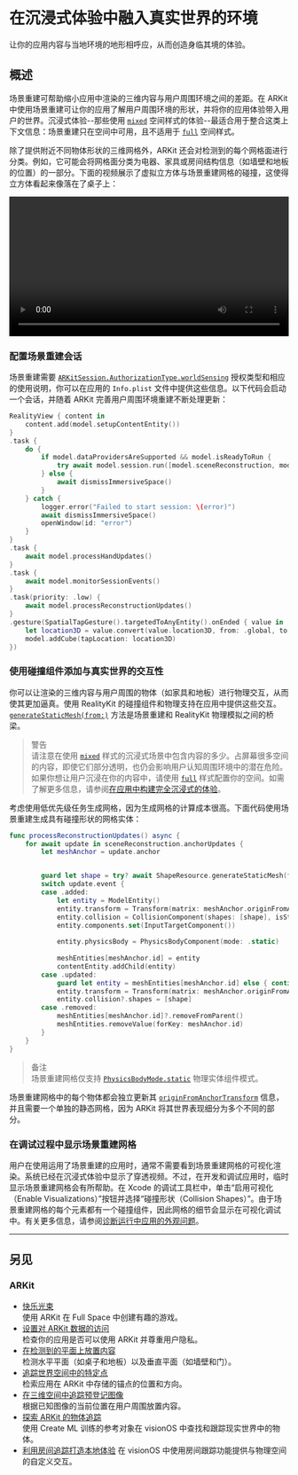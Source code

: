# 在沉浸式体验中融入真实世界的环境

让你的应用内容与当地环境的地形相呼应，从而创造身临其境的体验。

## 概述

场景重建可帮助缩小应用中渲染的三维内容与用户周围环境之间的差距。在 ARKit 中使用场景重建可让你的应用了解用户周围环境的形状，并将你的应用体验带入用户的世界。沉浸式体验--那些使用 [`mixed`](https://developer.apple.com/documentation/SwiftUI/ImmersionStyle/mixed) 空间样式的体验--最适合用于整合这类上下文信息：场景重建只在空间中可用，且不适用于 [`full`](https://developer.apple.com/documentation/SwiftUI/ImmersionStyle/full) 空间样式。

除了提供附近不同物体形状的三维网格外，ARKit 还会对检测到的每个网格面进行分类。例如，它可能会将网格面分类为电器、家具或房间结构信息（如墙壁和地板的位置）的一部分。下面的视频展示了虚拟立方体与场景重建网格的碰撞，这使得立方体看起来像落在了桌子上：

<div>
    <video width="100%" controls="true" src="https://docs-assets.developer.apple.com/published/936efb1057888e3d20b0035cff16a234/visionos-spatial-gesture-direct.mp4">
</div>

### 配置场景重建会话

场景重建需要 [`ARKitSession.AuthorizationType.worldSensing`](https://developer.apple.com/documentation/arkit/arkitsession/authorizationtype/worldsensing) 授权类型和相应的使用说明，你可以在应用的 `Info.plist` 文件中提供这些信息。以下代码会启动一个会话，并随着 ARKit 完善用户周围环境重建不断处理更新：

```swift
RealityView { content in
    content.add(model.setupContentEntity())
}
.task {
    do {
        if model.dataProvidersAreSupported && model.isReadyToRun {
            try await model.session.run([model.sceneReconstruction, model.handTracking])
        } else {
            await dismissImmersiveSpace()
        }
    } catch {
        logger.error("Failed to start session: \(error)")
        await dismissImmersiveSpace()
        openWindow(id: "error")
    }
}
.task {
    await model.processHandUpdates()
}
.task {
    await model.monitorSessionEvents()
}
.task(priority: .low) {
    await model.processReconstructionUpdates()
}
.gesture(SpatialTapGesture().targetedToAnyEntity().onEnded { value in
    let location3D = value.convert(value.location3D, from: .global, to: .scene)
    model.addCube(tapLocation: location3D)
})
```

### 使用碰撞组件添加与真实世界的交互性

你可以让渲染的三维内容与用户周围的物体（如家具和地板）进行物理交互，从而使其更加逼真。使用 RealityKit 的碰撞组件和物理支持在应用中提供这些交互。[`generateStaticMesh(from:)`](https://developer.apple.com/documentation/RealityKit/ShapeResource/generateStaticMesh(from:)-693dx) 方法是场景重建和 RealityKit 物理模拟之间的桥梁。

> 警告  
> 请注意在使用 [`mixed`](https://developer.apple.com/documentation/SwiftUI/ImmersionStyle/mixed) 样式的沉浸式场景中包含内容的多少。占屏幕很多空间的内容，即使它们部分透明，也仍会影响用户认知周围环境中的潜在危险。如果你想让用户沉浸在你的内容中，请使用 [`full`](https://developer.apple.com/documentation/SwiftUI/ImmersionStyle/full) 样式配置你的空间。如需了解更多信息，请参阅[在应用中构建完全沉浸式的体验](https://developer.apple.com/documentation/visionos/creating-fully-immersive-experiences)。

考虑使用低优先级任务生成网格，因为生成网格的计算成本很高。下面代码使用场景重建生成具有碰撞形状的网格实体：

```swift
func processReconstructionUpdates() async {
    for await update in sceneReconstruction.anchorUpdates {
        let meshAnchor = update.anchor


        guard let shape = try? await ShapeResource.generateStaticMesh(from: meshAnchor) else { continue }
        switch update.event {
        case .added:
            let entity = ModelEntity()
            entity.transform = Transform(matrix: meshAnchor.originFromAnchorTransform)
            entity.collision = CollisionComponent(shapes: [shape], isStatic: true)
            entity.components.set(InputTargetComponent())
            
            entity.physicsBody = PhysicsBodyComponent(mode: .static)
            
            meshEntities[meshAnchor.id] = entity
            contentEntity.addChild(entity)
        case .updated:
            guard let entity = meshEntities[meshAnchor.id] else { continue }
            entity.transform = Transform(matrix: meshAnchor.originFromAnchorTransform)
            entity.collision?.shapes = [shape]
        case .removed:
            meshEntities[meshAnchor.id]?.removeFromParent()
            meshEntities.removeValue(forKey: meshAnchor.id)
        }
    }
}
```

> 备注  
> 场景重建网格仅支持 [`PhysicsBodyMode.static`](https://developer.apple.com/documentation/RealityKit/PhysicsBodyMode/static) 物理实体组件模式。

场景重建网格中的每个物体都会独立更新其 [`originFromAnchorTransform`](https://developer.apple.com/documentation/arkit/meshanchor/4293520-originfromanchortransform) 信息，并且需要一个单独的静态网格，因为 ARKit 将其世界表现细分为多个不同的部分。

### 在调试过程中显示场景重建网格

用户在使用运用了场景重建的应用时，通常不需要看到场景重建网格的可视化渲染。系统已经在沉浸式体验中显示了穿透视频。不过，在开发和调试应用时，临时显示场景重建网格会有所帮助。在 Xcode 的调试工具栏中，单击“启用可视化（Enable Visualizations）”按钮并选择“碰撞形状（Collision Shapes）”。由于场景重建网格的每个元素都有一个碰撞组件，因此网格的细节会显示在可视化调试中。有关更多信息，请参阅[诊断运行中应用的外观问题](https://developer.apple.com/documentation/Xcode/diagnosing-issues-in-the-appearance-of-your-running-app)。

---

## 另见

### ARKit

- [快乐光束](https://developer.apple.com/documentation/visionos/happybeam)  
使用 ARKit 在 Full Space 中创建有趣的游戏。
- [设置对 ARKit 数据的访问](https://developer.apple.com/documentation/visionos/setting-up-access-to-arkit-data)  
检查你的应用是否可以使用 ARKit 并尊重用户隐私。
- [在检测到的平面上放置内容](https://developer.apple.com/documentation/visionos/placing-content-on-detected-planes)  
检测水平平面（如桌子和地板）以及垂直平面（如墙壁和门）。
- [追踪世界空间中的特定点](https://developer.apple.com/documentation/visionos/tracking-points-in-world-space)  
检索应用在 ARKit 中存储的锚点的位置和方向。
- [在三维空间中追踪预登记图像](https://developer.apple.com/documentation/visionos/tracking-images-in-3d-space)  
根据已知图像的当前位置在用户周围放置内容。
- [探索 ARKit 的物体追踪](https://developer.apple.com/documentation/visionos/exploring_object_tracking_with_arkit)  
使用 Create ML 训练的参考对象在 visionOS 中查找和跟踪现实世界中的物体。
- [利用房间追踪打造本地体验](https://developer.apple.com/documentation/visionos/building_local_experiences_with_room_tracking)
在 visionOS 中使用房间跟踪功能提供与物理空间的自定义交互。
